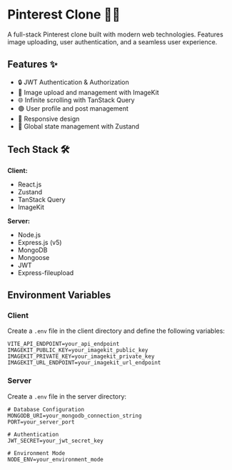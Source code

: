 # Pinterest Clone 📌✨

A full-stack Pinterest clone built with modern web technologies. Features image uploading, user authentication, and a seamless user experience.

## Features ✨

- 🔒 JWT Authentication & Authorization
- 📸 Image upload and management with ImageKit
- 🌐 Infinite scrolling with TanStack Query
- 🟢 User profile and post management
- 📱 Responsive design
- 🔄 Global state management with Zustand

## Tech Stack 🛠️

**Client:**

- React.js
- Zustand
- TanStack Query
- ImageKit

**Server:**

- Node.js
- Express.js (v5)
- MongoDB
- Mongoose
- JWT
- Express-fileupload

## Environment Variables

### Client

Create a `.env` file in the client directory and define the following variables:

```env
VITE_API_ENDPOINT=your_api_endpoint
IMAGEKIT_PUBLIC_KEY=your_imagekit_public_key
IMAGEKIT_PRIVATE_KEY=your_imagekit_private_key
IMAGEKIT_URL_ENDPOINT=your_imagekit_url_endpoint
```

### Server

Create a `.env` file in the server directory:

```env
# Database Configuration
MONGODB_URI=your_mongodb_connection_string
PORT=your_server_port

# Authentication
JWT_SECRET=your_jwt_secret_key

# Environment Mode
NODE_ENV=your_environment_mode
```
